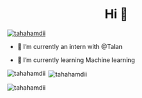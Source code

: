 

<h1 align="center">Hi 👋</h1>



<p align="left"> <a href="https://github.com/ryo-ma/github-profile-trophy"><img src="https://github-profile-trophy.vercel.app/?username=tahahamdii" alt="tahahamdii" /></a> </p>

- 🔭 I’m currently an intern with @Talan

- 🌱 I’m currently learning Machine learning



<p><img align="left" src="https://github-readme-stats.vercel.app/api/top-langs?username=tahahamdii&show_icons=true&locale=en&layout=compact&count_private=true" alt="tahahamdii" /></p>

<p>&nbsp;<img align="center" src="https://github-readme-stats.vercel.app/api?username=tahahamdii&show_icons=true&locale=en" alt="tahahamdii" /></p>

<p><img align="center" src="https://github-readme-streak-stats.herokuapp.com/?user=tahahamdii&" alt="tahahamdii" /></p>



